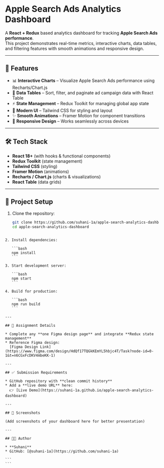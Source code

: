 # Apple Search Ads Analytics Dashboard

A **React + Redux** based analytics dashboard for tracking **Apple Search Ads performance**.  
This project demonstrates real-time metrics, interactive charts, data tables, and filtering features with smooth animations and responsive design.

---

## 🚀 Features

- 📊 **Interactive Charts** – Visualize Apple Search Ads performance using Recharts/Chart.js  
- 📑 **Data Tables** – Sort, filter, and paginate ad campaign data with React Table  
- ⚡ **State Management** – Redux Toolkit for managing global app state  
- 🎨 **Modern UI** – Tailwind CSS for styling and layout  
- ✨ **Smooth Animations** – Framer Motion for component transitions  
- 📱 **Responsive Design** – Works seamlessly across devices  

---

## 🛠 Tech Stack

- **React 18+** (with hooks & functional components)  
- **Redux Toolkit** (state management)  
- **Tailwind CSS** (styling)  
- **Framer Motion** (animations)  
- **Recharts / Chart.js** (charts & visualizations)  
- **React Table** (data grids)  

---

## 📂 Project Setup

1. Clone the repository:
   ```bash
   git clone https://github.com/suhani-1a/apple-search-analytics-dashboard.git
   cd apple-search-analytics-dashboard
````

2. Install dependencies:

   ```bash
   npm install
   ```

3. Start development server:

   ```bash
   npm start
   ```

4. Build for production:

   ```bash
   npm run build
   ```

---

## 📌 Assignment Details

* Complete any **one Figma design page** and integrate **Redux state management**
* Reference Figma design:
  [Figma Design Link](https://www.figma.com/design/HdQf17TQGkKEmYL5hbjc4T/Task?node-id=0-1&t=n6CGxFcDKV4mbeKK-1)

---

## ✅ Submission Requirements

* GitHub repository with **clean commit history**
* Add a **live demo URL** here:
  👉 [Live Demo](https://suhani-1a.github.io/apple-search-analytics-dashboard)

---

## 📸 Screenshots

(Add screenshots of your dashboard here for better presentation)

---

## 👨‍💻 Author

* **Suhani**
* GitHub: [@suhani-1a](https://github.com/suhani-1a)

```
```
